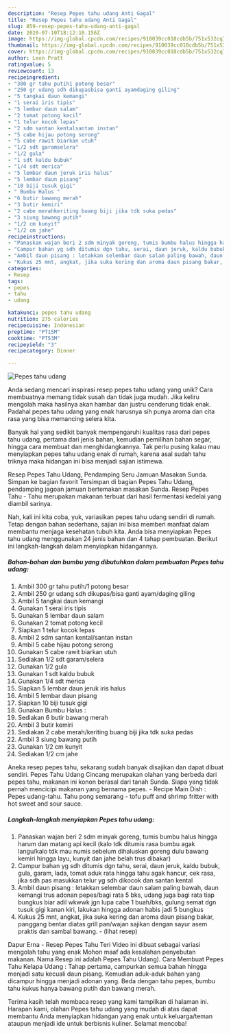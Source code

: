```yaml
---
description: "Resep Pepes tahu udang Anti Gagal"
title: "Resep Pepes tahu udang Anti Gagal"
slug: 859-resep-pepes-tahu-udang-anti-gagal
date: 2020-07-10T18:12:10.156Z
image: https://img-global.cpcdn.com/recipes/910039cc018cdb5b/751x532cq70/pepes-tahu-udang-foto-resep-utama.jpg
thumbnail: https://img-global.cpcdn.com/recipes/910039cc018cdb5b/751x532cq70/pepes-tahu-udang-foto-resep-utama.jpg
cover: https://img-global.cpcdn.com/recipes/910039cc018cdb5b/751x532cq70/pepes-tahu-udang-foto-resep-utama.jpg
author: Leon Pratt
ratingvalue: 5
reviewcount: 13
recipeingredient:
- "300 gr tahu putih1 potong besar"
- "250 gr udang sdh dikupasbisa ganti ayamdaging giling"
- "5 tangkai daun kemangi"
- "1 serai iris tipis"
- "5 lembar daun salam"
- "2 tomat potong kecil"
- "1 telur kocok lepas"
- "2 sdm santan kentalsantan instan"
- "5 cabe hijau potong serong"
- "5 cabe rawit biarkan utuh"
- "1/2 sdt garamselera"
- "1/2 gula"
- "1 sdt kaldu bubuk"
- "1/4 sdt merica"
- "5 lembar daun jeruk iris halus"
- "5 lembar daun pisang"
- "10 biji tusuk gigi"
- " Bumbu Halus "
- "6 butir bawang merah"
- "3 butir kemiri"
- "2 cabe merahkeriting buang biji jika tdk suka pedas"
- "3 siung bawang putih"
- "1/2 cm kunyit"
- "1/2 cm jahe"
recipeinstructions:
- "Panaskan wajan beri 2 sdm minyak goreng, tumis bumbu halus hingga harum dan matang api kecil (kalo tdk ditumis rasa bumbu agak langu/kalo tdk mau numis sebelum dihaluskan goreng dulu bawang kemiri hingga layu, kunyit dan jahe belah trus dibakar)"
- "Campur bahan yg sdh ditumis dgn tahu, serai, daun jeruk, kaldu bubuk, gula, garam, lada, tomat aduk rata hingga tahu agak hancur, cek rasa, jika sdh pas masukkan telur yg sdh dikocok dan santan kental"
- "Ambil daun pisang : letakkan selembar daun salam paling bawah, daun kemangi trus adonan pepes/bagi rata 5 bks, udang juga bagi rata tiap bungkus biar adil wkwwk jgn lupa cabe 1 buah/bks, gulung semat dgn tusuk gigi kanan kiri, lakukan hingga adonan habis jadi 5 bungkus"
- "Kukus 25 mnt, angkat, jika suka kering dan aroma daun pisang bakar, panggang bentar diatas grill pan/wajan sajikan dengan sayur asem praktis dan sambal bawang.             (lihat resep)"
categories:
- Resep
tags:
- pepes
- tahu
- udang

katakunci: pepes tahu udang 
nutrition: 275 calories
recipecuisine: Indonesian
preptime: "PT15M"
cooktime: "PT53M"
recipeyield: "3"
recipecategory: Dinner

---
```



![Pepes tahu udang](https://img-global.cpcdn.com/recipes/910039cc018cdb5b/751x532cq70/pepes-tahu-udang-foto-resep-utama.jpg)

Anda sedang mencari inspirasi resep pepes tahu udang yang unik? Cara membuatnya memang tidak susah dan tidak juga mudah. Jika keliru mengolah maka hasilnya akan hambar dan justru cenderung tidak enak. Padahal pepes tahu udang yang enak harusnya sih punya aroma dan cita rasa yang bisa memancing selera kita.

Banyak hal yang sedikit banyak mempengaruhi kualitas rasa dari pepes tahu udang, pertama dari jenis bahan, kemudian pemilihan bahan segar, hingga cara membuat dan menghidangkannya. Tak perlu pusing kalau mau menyiapkan pepes tahu udang enak di rumah, karena asal sudah tahu triknya maka hidangan ini bisa menjadi sajian istimewa.

Resep Pepes Tahu Udang, Pendamping Seru Jamuan Masakan Sunda. Simpan ke bagian favorit Tersimpan di bagian Pepes Tahu Udang, pendamping jagoan jamuan bertemakan masakan Sunda. Resep Pepes Tahu - Tahu merupakan makanan terbuat dari hasil fermentasi kedelai yang diambil sarinya.


Nah, kali ini kita coba, yuk, variasikan pepes tahu udang sendiri di rumah. Tetap dengan bahan sederhana, sajian ini bisa memberi manfaat dalam membantu menjaga kesehatan tubuh kita. Anda bisa menyiapkan Pepes tahu udang menggunakan 24 jenis bahan dan 4 tahap pembuatan. Berikut ini langkah-langkah dalam menyiapkan hidangannya.

<!--inarticleads1-->

##### Bahan-bahan dan bumbu yang dibutuhkan dalam pembuatan Pepes tahu udang:

1. Ambil 300 gr tahu putih/1 potong besar
1. Ambil 250 gr udang sdh dikupas/bisa ganti ayam/daging giling
1. Ambil 5 tangkai daun kemangi
1. Gunakan 1 serai iris tipis
1. Gunakan 5 lembar daun salam
1. Gunakan 2 tomat potong kecil
1. Siapkan 1 telur kocok lepas
1. Ambil 2 sdm santan kental/santan instan
1. Ambil 5 cabe hijau potong serong
1. Gunakan 5 cabe rawit biarkan utuh
1. Sediakan 1/2 sdt garam/selera
1. Gunakan 1/2 gula
1. Gunakan 1 sdt kaldu bubuk
1. Gunakan 1/4 sdt merica
1. Siapkan 5 lembar daun jeruk iris halus
1. Ambil 5 lembar daun pisang
1. Siapkan 10 biji tusuk gigi
1. Gunakan  Bumbu Halus :
1. Sediakan 6 butir bawang merah
1. Ambil 3 butir kemiri
1. Sediakan 2 cabe merah/keriting buang biji jika tdk suka pedas
1. Ambil 3 siung bawang putih
1. Gunakan 1/2 cm kunyit
1. Sediakan 1/2 cm jahe


Aneka resep pepes tahu, sekarang sudah banyak disajikan dan dapat dibuat sendiri. Pepes Tahu Udang Cincang merupakan olahan yang berbeda dari pepes tahu, makanan ini konon berasal dari tanah Sunda. Siapa yang tidak pernah mencicipi makanan yang bernama pepes. - Recipe Main Dish : Pepes udang-tahu. Tahu pong semarang - tofu puff and shrimp fritter with hot sweet and sour sauce. 

<!--inarticleads2-->

##### Langkah-langkah menyiapkan Pepes tahu udang:

1. Panaskan wajan beri 2 sdm minyak goreng, tumis bumbu halus hingga harum dan matang api kecil (kalo tdk ditumis rasa bumbu agak langu/kalo tdk mau numis sebelum dihaluskan goreng dulu bawang kemiri hingga layu, kunyit dan jahe belah trus dibakar)
1. Campur bahan yg sdh ditumis dgn tahu, serai, daun jeruk, kaldu bubuk, gula, garam, lada, tomat aduk rata hingga tahu agak hancur, cek rasa, jika sdh pas masukkan telur yg sdh dikocok dan santan kental
1. Ambil daun pisang : letakkan selembar daun salam paling bawah, daun kemangi trus adonan pepes/bagi rata 5 bks, udang juga bagi rata tiap bungkus biar adil wkwwk jgn lupa cabe 1 buah/bks, gulung semat dgn tusuk gigi kanan kiri, lakukan hingga adonan habis jadi 5 bungkus
1. Kukus 25 mnt, angkat, jika suka kering dan aroma daun pisang bakar, panggang bentar diatas grill pan/wajan sajikan dengan sayur asem praktis dan sambal bawang. -             (lihat resep)


Dapur Erna - Resep Pepes Tahu Teri Video ini dibuat sebagai variasi mengolah tahu yang enak Mohon maaf ada kesalahan penyebutan makanan. Nama Resep ini adalah Pepes Tahu Udang). Cara Membuat Pepes Tahu Kelapa Udang : Tahap pertama, campurkan semua bahan hingga menjadi satu kecuali daun pisang. Kemudian aduk-aduk bahan yang dicampur hingga menjadi adonan yang. Beda dengan tahu pepes, bumbu tahu kukus hanya bawang putih dan bawang merah. 

Terima kasih telah membaca resep yang kami tampilkan di halaman ini. Harapan kami, olahan Pepes tahu udang yang mudah di atas dapat membantu Anda menyiapkan hidangan yang enak untuk keluarga/teman ataupun menjadi ide untuk berbisnis kuliner. Selamat mencoba!
